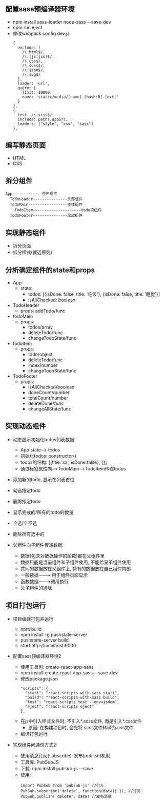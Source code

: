 ## 配置sass预编译器环境
  - npm install sass-loader node-sass --save-dev
  - npm run eject
  - 修改webpack.config.dev.js
    ```
    {
      exclude: [
        /\.html$/,
        /\.(js|jsx)$/,
        /\.css$/,
        /\.scss$/,
        /\.json$/,
        /\.svg$/
      ],
      loader: 'url',
      query: {
        limit: 10000,
        name: 'static/media/[name].[hash:8].[ext]'
      }
    },
    {
      test: /\.scss$/,
      include: paths.appSrc,
      loaders: ["style", "css", "sass"]
    },
    ```
    
    
## 编写静态页面
  - HTML
  - CSS
    
## 拆分组件
  ```
  App-------------应用组件
    TodoHeader---------------头部组件
    TodoMain-----------------主体组件
      TodoItem---------------------todo项组件
    TodoFooter---------------尾部组件
  ```
## 实现静态组件
  - 拆分页面
  - 拆分样式(就近原则)

## 分析确定组件的state和props
  - App:
    - state: 
      - todos: [{isDone: false, title: '吃饭'}, {isDone: false, title: '睡觉'}]
      - isAllChecked: boolean
  - TodoHeader
    - props: addTodo/func
  - todoMain
    - props: 
      - todos/array   
      - deleteTodo/func
      - changeTodoState/func
  - todoItem
    - props: 
      - todo/object  
      - deleteTodo/func 
      - index/number
      - changeTodoState/func
  - TodoFooter
    - props: 
      - isAllChecked/boolean 
      - doneCount/number 
      - totalCount/number
      - deleteDone/func
      - changeAllState/func
      
## 实现动态组件
  - 动态显示初始化todos列表数据
    - App  state--> todos
    - 初始化todos: constructor()
    - todos的结构: [{title:'xx', isDone:false}, {}]
    - 通过标签属性向-->TodoMain-->TodoItem传递todos
  - 添加新的todo, 显示在列表首位
  - 勾选指定todo
  - 删除指定todo
  - 显示完成的/所有的todo的数量
  - 全选/全不选
  - 删除所有选中的


- 父组件向子组件传递数据
  - 数据(包含对数据操作的函数)都在父组件里
  - 数据只能是当前组件和子组件使用, 不能给兄弟组件使用
  - 共同的数据放在父组件上, 特有的数据放在自己组件内部
  - 一般数据---> 用于组件页面显示
  - 函数数据--->调用执行
  - 父子组件的通信


## 项目打包运行
- 项目编译打包并运行
  - npm build
  - npm install -g pushstate-server
  - pushstate-server build
  - start http://localhost:9000
- 配置sass预编译器环境2
  - 使用工具包: create-react-app-sass
  - npm install create-react-app-sass --save-dev
  - 修改package.json
    ```
    "scripts": {
      "start": "react-scripts-with-sass start",
      "build": "react-scripts-with-sass build",
      "test": "react-scripts test --env=jsdom",
      "eject": "react-scripts eject"
    },
    ```
  - 在js中引入样式文件时, 不引入*.scss文件, 而是引入*.css文件
    - 原因: 在构建项目时, 会先将.scss文件转译为.css文件
  - 编译打包运行

- 实现组件间通信方式2: 
  - 使用消息订阅(subscribe)-发布(publish)机制
  - 工具库: PubSubJS
  - 下载: npm install pubsub-js --save
  - 使用: 
    ```
    import PubSub from 'pubsub-js' //引入
    PubSub.subscribe('delete', function(data){ }); //订阅
    PubSub.publish('delete', data) //发布消息
    ```